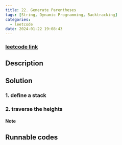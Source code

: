 ```yaml
---
title: 22. Generate Parentheses
tags: [String, Dynamic Programming, Backtracking]
categories:
  - leetcode
date: 2024-01-22 19:08:43
---
```

### [leetcode link](https://leetcode.com/problems/generate-parentheses/description/)

## Description

## Solution

### 1. define a stack

### 2. traverse the heights

#### Note

## Runnable codes

```python

```
